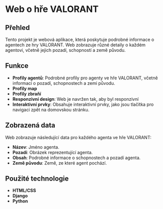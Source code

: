 # Web o hře VALORANT

## Přehled
Tento projekt je webová aplikace, která poskytuje podrobné informace o agentech ze hry VALORANT. Web zobrazuje různé detaily o každém agentovi, včetně jejich pozadí, schopností a země původu.

## Funkce
- **Profily agentů**: Podrobné profily pro agenty ve hře VALORANT, včetně informací o pozadí, schopnostech a zemi původu.
- **Profily map**
- **Profily zbraňí**
- **Responzivní design**: Web je navržen tak, aby byl responzivní
- **Interaktivní prvky**: Obsahuje interaktivní prvky, jako jsou tlačítka pro navigaci zpět na domovskou stránku.


## Zobrazená data
Web zobrazuje následující data pro každého agenta ve hře VALORANT:
- **Název**: Jméno agenta.
- **Pozadí**: Obrázek reprezentující agenta.
- **Obsah**: Podrobné informace o schopnostech a pozadí agenta.
- **Země původu**: Země, ze které agent pochází.

## Použité technologie
- **HTML/CSS**
- **Django**
- **Python**
